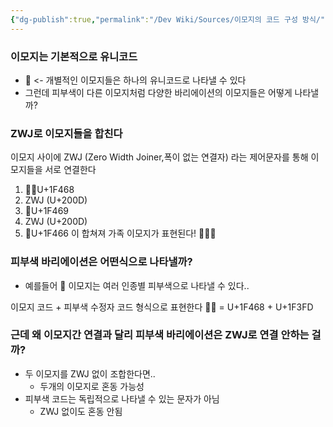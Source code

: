 ```yaml
---
{"dg-publish":true,"permalink":"/Dev Wiki/Sources/이모지의 코드 구성 방식/","noteIcon":"","created":"2024-12-11T16:35:27.000+09:00","updated":"2025-07-19T22:58:36.993+09:00"}
---
```


### 이모지는 기본적으로 유니코드

- 🍎 <- 개별적인 이모지들은 하나의 유니코드로 나타낼 수 있다
- 그런데 피부색이 다른 이모지처럼 다양한 바리에이션의 이모지들은 어떻게 나타낼까?

### ZWJ로 이모지들을 합친다

이모지 사이에 ZWJ (Zero Width Joiner,폭이 없는 연결자) 라는 제어문자를 통해 이모지들을 서로 연결한다

1. 👱‍♂️U+1F468
2. ZWJ (U+200D)
3. 👩U+1F469
4. ZWJ (U+200D)
5. 👦U+1F466 이 합쳐져 가족 이모지가 표현된다! 🧑‍🧑‍🧒

### 피부색 바리에이션은 어떤식으로 나타낼까?

- 예를들어 👨 이모지는 여러 인종별 피부색으로 나타낼 수 있다..

이모지 코드 + 피부색 수정자 코드 형식으로 표현한다 👨🏽 = U+1F468 + U+1F3FD

### 근데 왜 이모지간 연결과 달리 피부색 바리에이션은 ZWJ로 연결 안하는 걸까?

- 두 이모지를 ZWJ 없이 조합한다면..
    - 두개의 이모지로 혼동 가능성
- 피부색 코드는 독립적으로 나타낼 수 있는 문자가 아님
    - ZWJ 없이도 혼동 안됨